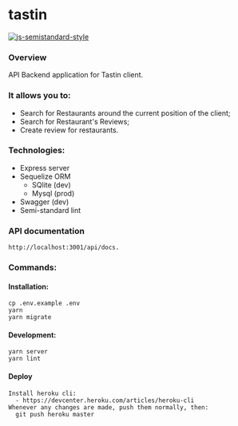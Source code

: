 # tastin

[![js-semistandard-style](https://img.shields.io/badge/code%20style-semistandard-brightgreen.svg?style=flat-square)](https://github.com/Flet/semistandard)

### Overview
API Backend application for Tastin client.

### It allows you to:
  - Search for Restaurants around the current position of the client;
  - Search for Restaurant's Reviews; 
  - Create review for restaurants.
  
### Technologies:
  - Express server
  - Sequelize ORM
    - SQlite (dev)
    - Mysql (prod)
  - Swagger (dev)
  - Semi-standard lint
  
### API documentation
    http://localhost:3001/api/docs.
  
### Commands:
  #### Installation:
    cp .env.example .env
    yarn
    yarn migrate
  #### Development:
    yarn server
    yarn lint
  #### Deploy
    Install heroku cli:
      - https://devcenter.heroku.com/articles/heroku-cli
    Whenever any changes are made, push them normally, then:
      git push heroku master
